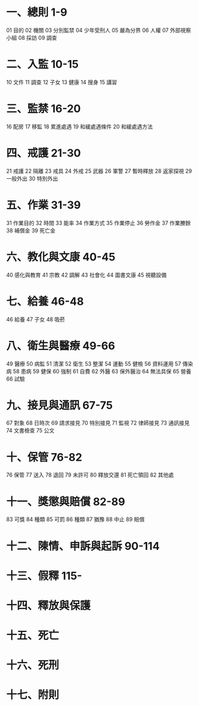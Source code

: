 # 一、總則 1-9

01 目的
02 機關
03 分別監禁
04 少年受刑人
05 嚴為分界
06 人權
07 外部視察小組
08 採訪
09 調查

# 二、入監 10-15

10 文件
11 調查
12 子女
13 健康
14 搜身
15 講習

# 三、監禁 16-20

16 配房
17 移監
18 累進處遇
19 和緩處遇條件
20 和緩處遇方法

# 四、戒護 21-30

21 戒護
22 隔離
23 戒具
24 外戒
25 武器
26 軍警
27 暫時釋放
28 返家探視
29 一般外出
30 特別外出

# 五、作業 31-39

31 作業目的
32 時間
33 能率
34 作業方式
35 作業停止
36 勞作金
37 作業賸餘
38 補償金
39 死亡金

# 六、教化與文康 40-45

40 感化與教育
41 宗教
42 調解
43 社會化
44 圖書文康
45 視聽設備

# 七、給養 46-48

46 給養
47 子女
48 吸菸

# 八、衛生與醫療 49-66

49 醫療
50 病監
51 清潔
52 衛生
53 整潔
54 運動
55 健檢
56 資料運用
57 傳染病
58 患病
59 健保
60 強制
61 自費
62 外醫
63 保外醫治
64 無法具保
65 營養
66 試驗

# 九、接見與通訊 67-75

67 對象
68 日時次
69 請求接見
70 特別接見
71 監視
72 律師接見
73 通訊接見
74 文書檢查
75 公文

# 十、保管 76-82

76 保管
77 送入
78 退回
79 未許可
80 釋放交還
81 死亡領回
82 其他處

# 十一、獎懲與賠償 82-89

83 可獎
84 種類
85 可罰
86 種類
87 猶豫
88 中止
89 賠償

# 十二、陳情、申訴與起訴 90-114
# 十三、假釋 115-
# 十四、釋放與保護
# 十五、死亡
# 十六、死刑
# 十七、附則
